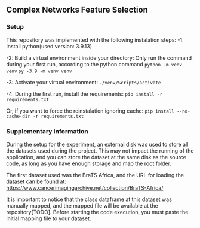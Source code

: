 ## Complex Networks Feature Selection

### Setup
This repository was implemented with the following instalation steps:
-1: Install python(used version: 3.9.13)

-2: Build a virtual environment inside your directory:
Only run the command during your first run, according to the python command
`python -m venv venv`
`py -3.9 -m venv venv`

-3: Activate your virtual environment:
`./venv/Scripts/activate`

-4: During the first run, install the requirements:
`pip install -r requirements.txt`

Or, if you want to force the reinstalation ignoring cache:
`pip install --no-cache-dir -r requirements.txt`

### Supplementary information
During the setup for the experiment, an external disk was used to store all the datasets used during the project. This may not impact the running of the application, and you can store the dataset at the same disk as the source code, as long as you have enough storage and map the root folder.

The first dataset used was the BraTS Africa, and the URL for loading the dataset can be found at: https://www.cancerimagingarchive.net/collection/BraTS-Africa/

It is important to notice that the class dataframe at this dataset was manually mapped, and the mapped file will be available at the repository[TODO]. Before starting the code execution, you must paste the initial mapping file to your dataset.
